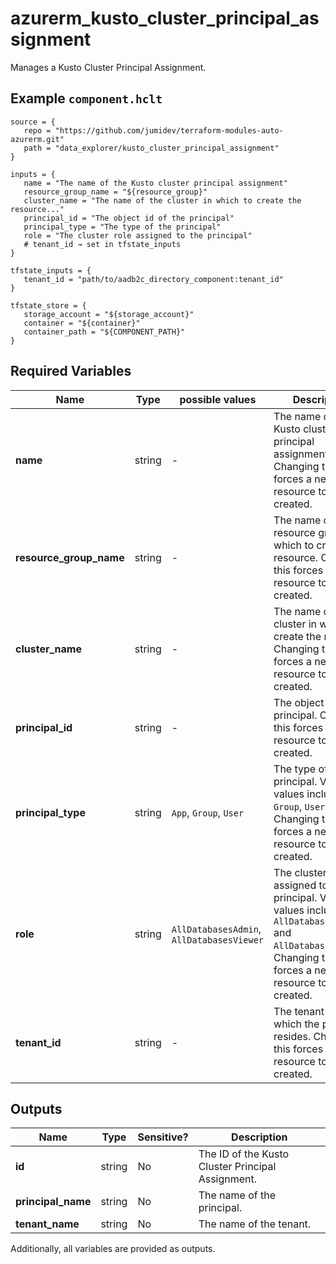 # azurerm_kusto_cluster_principal_assignment

Manages a Kusto Cluster Principal Assignment.

## Example `component.hclt`

```hcl
source = {
   repo = "https://github.com/jumidev/terraform-modules-auto-azurerm.git"   
   path = "data_explorer/kusto_cluster_principal_assignment"   
}

inputs = {
   name = "The name of the Kusto cluster principal assignment"   
   resource_group_name = "${resource_group}"   
   cluster_name = "The name of the cluster in which to create the resource..."   
   principal_id = "The object id of the principal"   
   principal_type = "The type of the principal"   
   role = "The cluster role assigned to the principal"   
   # tenant_id → set in tfstate_inputs
}

tfstate_inputs = {
   tenant_id = "path/to/aadb2c_directory_component:tenant_id"   
}

tfstate_store = {
   storage_account = "${storage_account}"   
   container = "${container}"   
   container_path = "${COMPONENT_PATH}"   
}

```

## Required Variables

| Name | Type |  possible values |  Description |
| ---- | --------- |  ----------- | ----------- |
| **name** | string |  -  |  The name of the Kusto cluster principal assignment. Changing this forces a new resource to be created. | 
| **resource_group_name** | string |  -  |  The name of the resource group in which to create the resource. Changing this forces a new resource to be created. | 
| **cluster_name** | string |  -  |  The name of the cluster in which to create the resource. Changing this forces a new resource to be created. | 
| **principal_id** | string |  -  |  The object id of the principal. Changing this forces a new resource to be created. | 
| **principal_type** | string |  `App`, `Group`, `User`  |  The type of the principal. Valid values include `App`, `Group`, `User`. Changing this forces a new resource to be created. | 
| **role** | string |  `AllDatabasesAdmin`, `AllDatabasesViewer`  |  The cluster role assigned to the principal. Valid values include `AllDatabasesAdmin` and `AllDatabasesViewer`. Changing this forces a new resource to be created. | 
| **tenant_id** | string |  -  |  The tenant id in which the principal resides. Changing this forces a new resource to be created. | 



## Outputs

| Name | Type | Sensitive? | Description |
| ---- | ---- | --------- | --------- |
| **id** | string | No  | The ID of the Kusto Cluster Principal Assignment. | 
| **principal_name** | string | No  | The name of the principal. | 
| **tenant_name** | string | No  | The name of the tenant. | 

Additionally, all variables are provided as outputs.
